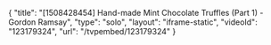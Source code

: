 {
    "title": "[1508428454] Hand-made Mint Chocolate Truffles (Part 1) - Gordon Ramsay",
    "type": "solo",
    "layout": "iframe-static",
    "videoId": "123179324",
    "url": "\/tvpembed\/123179324"
}